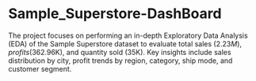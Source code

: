 # Sample_Superstore-DashBoard
The project focuses on performing an in-depth Exploratory Data Analysis (EDA) of the Sample Superstore dataset to evaluate total sales ($2.23M), profits ($362.96K), and quantity sold (35K). Key insights include sales distribution by city, profit trends by region, category, ship mode, and customer segment.
